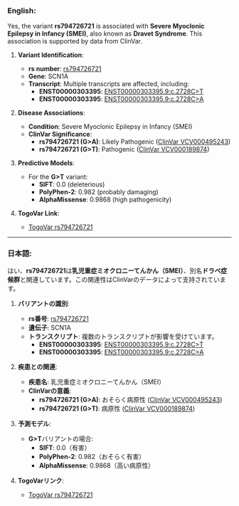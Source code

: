 ### English:
Yes, the variant **rs794726721** is associated with **Severe Myoclonic Epilepsy in Infancy (SMEI)**, also known as **Dravet Syndrome**. This association is supported by data from ClinVar.

1. **Variant Identification**:
   - **rs number**: [rs794726721](https://identifiers.org/dbsnp/rs794726721)
   - **Gene**: SCN1A
   - **Transcript**: Multiple transcripts are affected, including:
     - **ENST00000303395**: [ENST00000303395.9:c.2728C>T](https://www.ncbi.nlm.nih.gov/clinvar/variation/495243)
     - **ENST00000303395**: [ENST00000303395.9:c.2728C>A](https://www.ncbi.nlm.nih.gov/clinvar/variation/189874)

2. **Disease Associations**:
   - **Condition**: Severe Myoclonic Epilepsy in Infancy (SMEI)
   - **ClinVar Significance**:
     - **rs794726721 (G>A)**: Likely Pathogenic ([ClinVar VCV000495243](https://www.ncbi.nlm.nih.gov/clinvar/variation/495243))
     - **rs794726721 (G>T)**: Pathogenic ([ClinVar VCV000189874](https://www.ncbi.nlm.nih.gov/clinvar/variation/189874))

3. **Predictive Models**:
   - For the **G>T** variant:
     - **SIFT**: 0.0 (deleterious)
     - **PolyPhen-2**: 0.982 (probably damaging)
     - **AlphaMissense**: 0.9868 (high pathogenicity)

4. **TogoVar Link**:
   - [TogoVar rs794726721](https://togovar.org/variant/rs794726721)

---

### 日本語:
はい、**rs794726721**は**乳児重症ミオクロニーてんかん（SMEI）**、別名**ドラベ症候群**と関連しています。この関連性はClinVarのデータによって支持されています。

1. **バリアントの識別**:
   - **rs番号**: [rs794726721](https://identifiers.org/dbsnp/rs794726721)
   - **遺伝子**: SCN1A
   - **トランスクリプト**: 複数のトランスクリプトが影響を受けています。
     - **ENST00000303395**: [ENST00000303395.9:c.2728C>T](https://www.ncbi.nlm.nih.gov/clinvar/variation/495243)
     - **ENST00000303395**: [ENST00000303395.9:c.2728C>A](https://www.ncbi.nlm.nih.gov/clinvar/variation/189874)

2. **疾患との関連**:
   - **疾患名**: 乳児重症ミオクロニーてんかん（SMEI）
   - **ClinVarの意義**:
     - **rs794726721 (G>A)**: おそらく病原性 ([ClinVar VCV000495243](https://www.ncbi.nlm.nih.gov/clinvar/variation/495243))
     - **rs794726721 (G>T)**: 病原性 ([ClinVar VCV000189874](https://www.ncbi.nlm.nih.gov/clinvar/variation/189874))

3. **予測モデル**:
   - **G>T**バリアントの場合:
     - **SIFT**: 0.0（有害）
     - **PolyPhen-2**: 0.982（おそらく有害）
     - **AlphaMissense**: 0.9868（高い病原性）

4. **TogoVarリンク**:
   - [TogoVar rs794726721](https://togovar.org/variant/rs794726721)